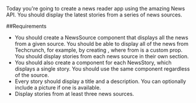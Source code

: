 Today you're going to create a news reader app using the amazing News API. You should display the latest stories from a series of news sources.

##Requirements

* You should create a NewsSource component that displays all the news from a given source. You should be able to display all of the news from Techcrunch, for example, by creating <NewsSource from="techcrunch">, where from is a custom prop. You should display stories from each news source in their own section.
* You should also create a component for each NewsStory, which displays a single story. You should use the same component regardless of the source.
* Every story should display a title and a description. You can optionally include a picture if one is available.
* Display stories from at least three news sources.
